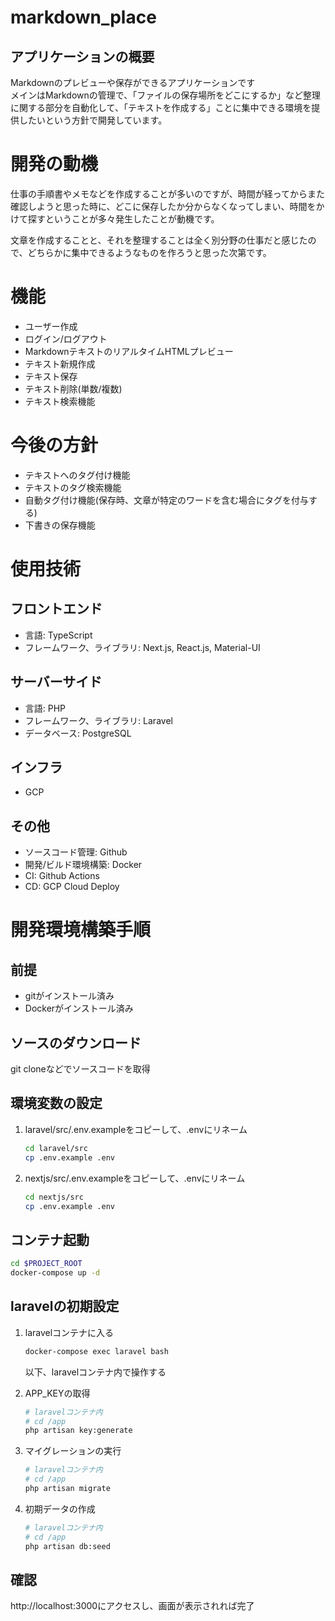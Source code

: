 # markdown_place
## アプリケーションの概要
Markdownのプレビューや保存ができるアプリケーションです  
メインはMarkdownの管理で、「ファイルの保存場所をどこにするか」など整理に関する部分を自動化して、「テキストを作成する」ことに集中できる環境を提供したいという方針で開発しています。

# 開発の動機
仕事の手順書やメモなどを作成することが多いのですが、時間が経ってからまた確認しようと思った時に、どこに保存したか分からなくなってしまい、時間をかけて探すということが多々発生したことが動機です。

文章を作成することと、それを整理することは全く別分野の仕事だと感じたので、どちらかに集中できるようなものを作ろうと思った次第です。

# 機能
- ユーザー作成
- ログイン/ログアウト
- MarkdownテキストのリアルタイムHTMLプレビュー
- テキスト新規作成
- テキスト保存
- テキスト削除(単数/複数)
- テキスト検索機能

# 今後の方針
- テキストへのタグ付け機能
- テキストのタグ検索機能
- 自動タグ付け機能(保存時、文章が特定のワードを含む場合にタグを付与する)
- 下書きの保存機能

# 使用技術
## フロントエンド
- 言語: TypeScript
- フレームワーク、ライブラリ: Next.js, React.js, Material-UI

## サーバーサイド
- 言語: PHP
- フレームワーク、ライブラリ: Laravel
- データベース: PostgreSQL

## インフラ
- GCP

## その他
- ソースコード管理: Github
- 開発/ビルド環境構築: Docker
- CI: Github Actions
- CD: GCP Cloud Deploy

# 開発環境構築手順
## 前提
- gitがインストール済み
- Dockerがインストール済み
## ソースのダウンロード
git cloneなどでソースコードを取得

## 環境変数の設定
1. laravel/src/.env.exampleをコピーして、.envにリネーム
    ~~~bash
    cd laravel/src
    cp .env.example .env
    ~~~
1. nextjs/src/.env.exampleをコピーして、.envにリネーム
    ~~~bash
    cd nextjs/src
    cp .env.example .env
    ~~~
## コンテナ起動
~~~bash
cd $PROJECT_ROOT
docker-compose up -d
~~~
## laravelの初期設定
1. laravelコンテナに入る
    ~~~bash
    docker-compose exec laravel bash
    ~~~
    以下、laravelコンテナ内で操作する

1. APP_KEYの取得
    ~~~bash
    # laravelコンテナ内
    # cd /app
    php artisan key:generate
    ~~~
1. マイグレーションの実行
    ~~~bash
    # laravelコンテナ内
    # cd /app
    php artisan migrate
    ~~~
1. 初期データの作成
    ~~~bash
    # laravelコンテナ内
    # cd /app
    php artisan db:seed
    ~~~

## 確認
http://localhost:3000にアクセスし、画面が表示されれば完了